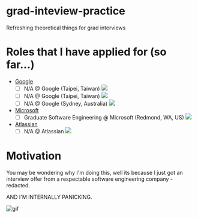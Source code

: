 # grad-inteview-practice

Refreshing theoretical things for grad interviews

# Roles that I have applied for (so far...)

- [Google](https://careers.google.com)
  - [ ] N/A @ Google (Taipei, Taiwan) ![](https://img.shields.io/badge/status-applied-blue.svg?logo=google&style=popout-square)
  - [ ] N/A @ Google (Taipei, Taiwan) ![](https://img.shields.io/badge/status-interview-green.svg?logo=google&style=popout-square)
  - [ ] N/A @ Google (Sydney, Australia) ![](https://img.shields.io/badge/status-planned-yellow.svg?logo=google&style=popout-square)
- [Microsoft](https://microsoft.com)
  - [ ] Graduate Software Engineering @ Microsoft (Redmond, WA, US) ![](https://img.shields.io/badge/status-applied-blue.svg?logo=microsoft&style=popout-square)
- [Atlassian](#)
  - [ ] N/A @ Atlassian ![](https://img.shields.io/badge/status-planned-yellow.svg?logo=atlassian&style=popout-square)

# Motivation

You may be wondering why I'm doing this, well its because I just got an interview offer from a respectable software engineering company - <spoiler>redacted</spoiler>.

AND I'M INTERNALLY PANICKING.

![gif](https://media.giphy.com/media/jcbsThcVP2yFa/giphy.gif)
